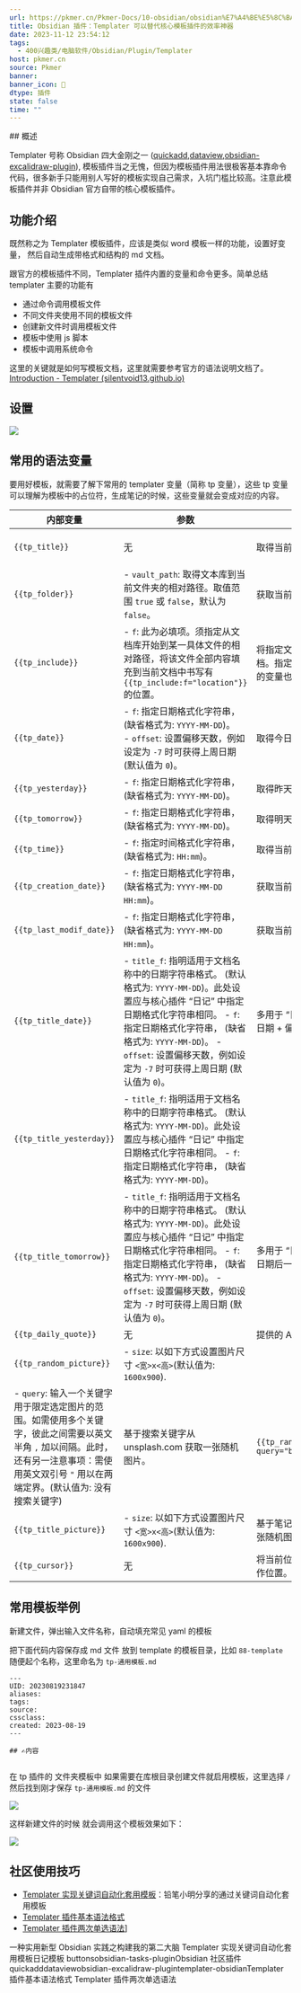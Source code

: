 ```yaml
---
url: https://pkmer.cn/Pkmer-Docs/10-obsidian/obsidian%E7%A4%BE%E5%8C%BA%E6%8F%92%E4%BB%B6/templater/templater-obsidian/
title: Obsidian 插件：Templater 可以替代核心模板插件的效率神器
date: 2023-11-12 23:54:12
tags:
  - 400兴趣类/电脑软件/Obsidian/Plugin/Templater
host: pkmer.cn
source: Pkmer
banner: 
banner_icon: 🔖
dtype: 插件
state: false
time: ""
---
```

<div class="menu-toggle"> <SidebarToggle client:idle ></SidebarToggle> </div>
## 概述

Templater 号称 Obsidian 四大金刚之一 ([quickadd](https://pkmer.cn/Pkmer-Docs/10-obsidian/obsidian%E7%A4%BE%E5%8C%BA%E6%8F%92%E4%BB%B6/quickadd),[dataview](https://pkmer.cn/Pkmer-Docs/10-obsidian/obsidian%E7%A4%BE%E5%8C%BA%E6%8F%92%E4%BB%B6/dataview/dataview),[obsidian-excalidraw-plugin](https://pkmer.cn/Pkmer-Docs/10-obsidian/obsidian%E7%A4%BE%E5%8C%BA%E6%8F%92%E4%BB%B6/excalidraw/obsidian-excalidraw-plugin)), 模板插件当之无愧，但因为模板插件用法很极客基本靠命令代码，很多新手只能用别人写好的模板实现自己需求，入坑门槛比较高。注意此模板插件并非 Obsidian 官方自带的核心模板插件。

## 功能介绍

既然称之为 Templater 模板插件，应该是类似 word 模板一样的功能，设置好变量， 然后自动生成带格式和结构的 md 文档。

跟官方的模板插件不同，Templater 插件内置的变量和命令更多。简单总结 templater 主要的功能有

*   通过命令调用模板文件
*   不同文件夹使用不同的模板文件
*   创建新文件时调用模板文件
*   模板中使用 js 脚本
*   模板中调用系统命令

这里的关键就是如何写模板文档，这里就需要参考官方的语法说明文档了。[Introduction - Templater (silentvoid13.github.io)](https://silentvoid13.github.io/Templater/)

## 设置

![](https://cdn.pkmer.cn/images/202305141650262.png!pkmer)

## 常用的语法变量

要用好模板，就需要了解下常用的 templater 变量（简称 tp 变量），这些 tp 变量可以理解为模板中的占位符，生成笔记的时候，这些变量就会变成对应的内容。

<table><thead><tr><th>内部变量</th><th>参数</th><th>功能描述</th><th>代码示例</th><th>显示效果</th></tr></thead><tbody><tr><td><code>{{tp_title}}</code></td><td>无</td><td>取得当前文件的名称</td><td><code>{{tp_title}}</code></td><td><code>一文掌握Obsidian模板</code></td></tr><tr><td><code>{{tp_folder}}</code></td><td>- <code>vault_path</code>: 取得文本库到当前文件夹的相对路径。取值范围 <code>true</code> 或 <code>false</code>，默认为 <code>false</code>。</td><td>获取当前目录的名称。</td><td>1. <code>{{tp_folder}}</code> 2. <code>{{tp_folder:vault_path=true}}</code></td><td>1. <code>Obsidian</code> 2. <code>写作/技术类/Obsidian教程</code></td></tr><tr><td><code>{{tp_include}}</code></td><td>- <code>f</code>: 此为必填项。须指定从文档库开始到某一具体文件的相对路径，将该文件全部内容填充到当前文档中书写有 <code>{{tp_include:f="location"}}</code> 的位置。</td><td>将指定文件中全部内容的填入当前文档。指定文件可为另一样章，其中包含的变量也将解析替换（替换深度 <code>10</code>）。</td><td><code>{{tp_include:f="location"}}</code></td><td></td></tr><tr><td><code>{{tp_date}}</code></td><td>- <code>f</code>: 指定日期格式化字符串， (缺省格式为: <code>YYYY-MM-DD</code>)。<br>- <code>offset</code>: 设置偏移天数，例如设定为 <code>-7</code> 时可获得上周日期 (默认值为 <code>0</code>)。</td><td>取得今日 + 偏移天数的日期。</td><td><code>{{tp_date:f="ll", offset=7}}</code></td><td></td></tr><tr><td><code>{{tp_yesterday}}</code></td><td>- <code>f</code>: 指定日期格式化字符串， (缺省格式为: <code>YYYY-MM-DD</code>)。</td><td>取得昨天的日期。</td><td><code>{{tp_yesterday}}</code></td><td><code>2021-03-24</code></td></tr><tr><td><code>{{tp_tomorrow}}</code></td><td>- <code>f</code>: 指定日期格式化字符串， (缺省格式为: <code>YYYY-MM-DD</code>)。</td><td>取得明天的日期。</td><td><code>{{tp_tomorrow}}</code></td><td><code>2021-03-26</code></td></tr><tr><td><code>{{tp_time}}</code></td><td>- <code>f</code>: 指定时间格式化字符串， (缺省格式为: <code>HH:mm</code>)。</td><td>取得当前时间。</td><td>1. <code>{{tp_time}}</code> 2. <code>{{tp_time:f="H:m:s"}}</code></td><td>1. <code>08:36</code> 2. <code>8:36:9</code></td></tr><tr><td><code>{{tp_creation_date}}</code></td><td>- <code>f</code>: 指定日期格式化字符串， (缺省格式为: <code>YYYY-MM-DD HH:mm</code>)。</td><td>获取当前文档创建时的日期。</td><td><code>{{tp_creation_date}}</code></td><td><code>2021-03-21 13:03</code></td></tr><tr><td><code>{{tp_last_modif_date}}</code></td><td>- <code>f</code>: 指定日期格式化字符串， (缺省格式为: <code>YYYY-MM-DD HH:mm</code>)。</td><td>获取当前文档最后修改的日期。</td><td><code>{{tp_last_modif_date}}</code></td><td><code>2021-03-25 08:36</code></td></tr><tr><td><code>{{tp_title_date}}</code></td><td>- <code>title_f</code>: 指明适用于文档名称中的日期字符串格式。 (默认格式为: <code>YYYY-MM-DD</code>)。此处设置应与核心插件 “日记” 中指定日期格式化字符串相同。 - <code>f</code>: 指定日期格式化字符串， (缺省格式为: <code>YYYY-MM-DD</code>)。 - <code>offset</code>: 设置偏移天数，例如设定为 <code>-7</code> 时可获得上周日期 (默认值为 <code>0</code>)。</td><td>多用于 “日记”。可获取文件名中包含的日期 + 偏移天数。</td><td><code>{{tp_title_date:title_f="YYYY-MM-DD_dddd", f="YYYY-MM-DD"}}</code></td><td><code>2021-03-26</code></td></tr><tr><td><code>{{tp_title_yesterday}}</code></td><td>- <code>title_f</code>: 指明适用于文档名称中的日期字符串格式。 (默认格式为: <code>YYYY-MM-DD</code>)。此处设置应与核心插件 “日记” 中指定日期格式化字符串相同。 - <code>f</code>: 指定日期格式化字符串， (缺省格式为: <code>YYYY-MM-DD</code>)。</td><td></td><td></td><td>- <code>offset</code>: 设置偏移天数，例如设定为 <code>-7</code> 时可获得上周日期 (默认值为 <code>0</code>)。</td></tr><tr><td><code>{{tp_title_tomorrow}}</code></td><td>- <code>title_f</code>: 指明适用于文档名称中的日期字符串格式。 (默认格式为: <code>YYYY-MM-DD</code>)。此处设置应与核心插件 “日记” 中指定日期格式化字符串相同。 - <code>f</code>: 指定日期格式化字符串， (缺省格式为: <code>YYYY-MM-DD</code>)。 - <code>offset</code>: 设置偏移天数，例如设定为 <code>-7</code> 时可获得上周日期 (默认值为 <code>0</code>)。</td><td>多用于 “日记”。可获取文件名中包含的日期后一天 + 偏移天数。</td><td><code>{{tp_title_tomorrow_title:title_f=="YYYY-MM-DD_dddd, f="YYYY-MM-DD"}}</code></td><td><code>2021-03-27</code></td></tr><tr><td><code>{{tp_daily_quote}}</code></td><td>无</td><td>提供的 API 取得每日名言摘引。</td><td><code>{{tp_daily_quote}}</code></td><td></td></tr><tr><td><code>{{tp_random_picture}}</code></td><td>- <code>size</code>: 以如下方式设置图片尺寸 <code>&lt;宽&gt;x&lt;高&gt;</code>(默认值为: <code>1600x900</code>).</td><td></td><td></td><td></td></tr><tr><td>- <code>query</code>: 输入一个关键字用于限定选定图片的范围。如需使用多个关键字，彼此之间需要以英文半角 <code>,</code> 加以间隔。此时，还有另一注意事项：需使用英文双引号 <code>"</code> 用以在两端定界。(默认值为: 没有搜索关键字)</td><td>基于搜索关键字从 unsplash.com 获取一张随机图片。</td><td><code>{{tp_random_picture:size="800x600", query="beijing"}}</code></td><td></td><td></td></tr><tr><td><code>{{tp_title_picture}}</code></td><td>- <code>size</code>: 以如下方式设置图片尺寸 <code>&lt;宽&gt;x&lt;高&gt;</code>(默认值为: <code>1600x900</code>).</td><td>基于笔记标题从 unsplash.com 获取一张随机图片。</td><td><code>{{tp_title_picture:size="800x600"}}</code></td><td></td></tr><tr><td><code>{{tp_cursor}}</code></td><td>无</td><td>将当前位置设定为套壳样章后游标的操作位置。</td><td><code>{{tp_cursor}}</code></td><td></td></tr></tbody></table>

## 常用模板举例

新建文件，弹出输入文件名称，自动填充常见 yaml 的模板

把下面代码内容保存成 md 文件 放到 template 的模板目录，比如 `88-template` 随便起个名称，这里命名为 `tp-通用模板.md`

```
---
UID: 20230819231847 
aliases: 
tags: 
source: 
cssclass: 
created: 2023-08-19
---

## ✍内容


```

在 tp 插件的 文件夹模板中 如果需要在库根目录创建文件就启用模板，这里选择 `/` 然后找到刚才保存 `tp-通用模板.md` 的文件

![](https://cdn.pkmer.cn/images/202305141711170.png!pkmer)

这样新建文件的时候 就会调用这个模板效果如下：

![](https://cdn.pkmer.cn/images/202305141719847.gif!pkmer)

## 社区使用技巧

*   [Templater 实现关键词自动化套用模板](https://pkmer.cn/Pkmer-Docs/10-obsidian/obsidian%E4%BD%BF%E7%94%A8%E6%8A%80%E5%B7%A7/templater%E5%AE%9E%E7%8E%B0%E5%85%B3%E9%94%AE%E8%AF%8D%E8%87%AA%E5%8A%A8%E5%8C%96%E5%A5%97%E7%94%A8%E6%A8%A1%E6%9D%BF)：铅笔小明分享的通过关键词自动化套用模板
*   [Templater 插件基本语法格式](https://pkmer.cn/Pkmer-Docs/10-obsidian/obsidian%E7%A4%BE%E5%8C%BA%E6%8F%92%E4%BB%B6/templater/templater%E6%8F%92%E4%BB%B6%E5%9F%BA%E6%9C%AC%E8%AF%AD%E6%B3%95%E6%A0%BC%E5%BC%8F)
*   [Templater 插件两次单选语法](https://pkmer.cn/Pkmer-Docs%E4%BB%B6%E4%B8%A4%E6%AC%A1%E5%8D%95%E9%80%89%E8%AF%AD%E6%B3%95)]

一种实用新型 Obsidian 实践之构建我的第二大脑 Templater 实现关键词自动化套用模板日记模板 buttonsobsidian-tasks-pluginObsidian 社区插件 quickadddataviewobsidian-excalidraw-plugintemplater-obsidianTemplater 插件基本语法格式 Templater 插件两次单选语法